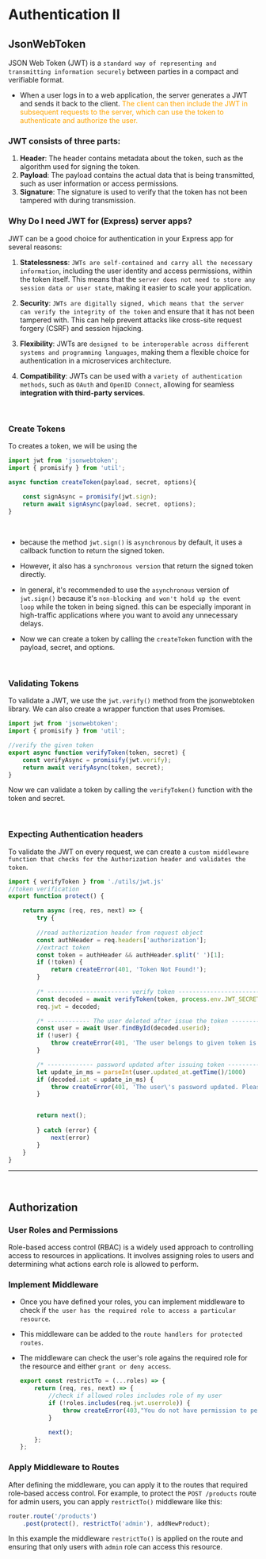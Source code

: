 # Authentication II
## JsonWebToken
JSON Web Token (JWT) is a `standard way of representing and transmitting information securely` between parties in a compact and verifiable format. 

- When a user logs in to a web application, the server generates a JWT and sends it back to the client. <span style="color:orange;">The client can then include the JWT in subsequent requests to the server, which can use the token to authenticate and authorize the user.</span>
  

### JWT consists of three parts: 
1. **Header**: The header contains metadata about the token, such as the algorithm used for signing the token.
2. **Payload**: The payload contains the actual data that is being transmitted, such as user information or access permissions.
3. **Signature**: The signature is used to verify that the token has not been tampered with during transmission.


### Why Do I need JWT for (Express) server apps?
JWT can be a good choice for authentication in your Express app for several reasons:
1. **Statelessness**: 
   `JWTs are self-contained and carry all the necessary information`, including the user identity and access permissions, within the token itself. This means that the `server does not need to store any session data or user state`, making it easier to scale your application.

2. **Security**: 
   `JWTs are digitally signed, which means that the server can verify the integrity of the token` and ensure that it has not been tampered with. This can help prevent attacks like cross-site request forgery (CSRF) and session hijacking.

3. **Flexibility**: 
   JWTs are `designed to be interoperable across different systems and programming languages`, making them a flexible choice for authentication in a microservices architecture.

4. **Compatibility**: 
JWTs can be used with a `variety of authentication methods`, such as `OAuth` and `OpenID Connect`, allowing for seamless **integration with third-party services**.

<br>

### Create Tokens
To creates a token, we will be using the 

```js
import jwt from 'jsonwebtoken';
import { promisify } from 'util';

async function createToken(payload, secret, options){
    
    const signAsync = promisify(jwt.sign);
    return await signAsync(payload, secret, options);
}
```  
<br>

- because the method `jwt.sign()` is `asynchronous` by default, it uses a callback function to return the signed token.
  
- However, it also has a `synchronous version` that return the signed token directly. 
- In general, it's recommended to use the `asynchronous` version of `jwt.sign()` because it's `non-blocking and won't hold up the event loop` while the token in being signed. this can be especially imporant in high-traffic applications where you want to avoid any unnecessary delays.
- Now we can create a token by calling the `createToken` function with the payload, secret, and options.

<br>

### Validating Tokens
To validate a JWT, we use the `jwt.verify()` method from the jsonwebtoken library. We can also create a wrapper function that uses Promises.

```js
import jwt from 'jsonwebtoken';
import { promisify } from 'util';

//verify the given token
export async function verifyToken(token, secret) {
    const verifyAsync = promisify(jwt.verify);
    return await verifyAsync(token, secret);
}
```
Now we can validate a token by calling the `verifyToken()` function with the token and secret.

<br>

### Expecting Authentication headers
To validate the JWT on every request, we can create a `custom middleware function that checks for the Authorization header and validates the token`.

```js
import { verifyToken } from './utils/jwt.js'
//token verification
export function protect() {

    return async (req, res, next) => {
        try {
        
        //read authorization header from request object
        const authHeader = req.headers['authorization'];
        //extract token
        const token = authHeader && authHeader.split(' ')[1];
        if (!token) {
            return createError(401, 'Token Not Found!');
        }
    
        /* ----------------------- verify token --------------------------- */
        const decoded = await verifyToken(token, process.env.JWT_SECRET);
        req.jwt = decoded;

        /* ------------ The user deleted after issue the token ------------ */
        const user = await User.findById(decoded.userid);
        if (!user) {
            throw createError(401, 'The user belongs to given token is deleted recently!');
        }

        /* ------------- password updated after issuing token ------------- */
        let update_in_ms = parseInt(user.updated_at.getTime()/1000)
        if (decoded.iat < update_in_ms) {
            throw createError(401, 'The user\'s password updated. Please sign in again!')
        }


        return next();
        
        } catch (error) {
            next(error)
        }
    }
}
```
---
<br>

## Authorization

### User Roles and Permissions
Role-based access control (RBAC) is a widely used approach to controlling access to resources in applications. It involves assigning roles to users and determining what actions earch role is allowed to perform.

### Implement Middleware
- Once you have defined your roles, you can implement middleware to check if `the user has the required role to access a particular resource`.

- This middleware can be added to the `route handlers for protected routes`. 

- The middleware can check the user's role agains the required role for the resource and either `grant or deny access`.

    ```js
    export const restrictTo = (...roles) => {
        return (req, res, next) => {
            //check if allowed roles includes role of my user
            if (!roles.includes(req.jwt.userrole)) {
                throw createError(403,"You do not have permission to perform this action!");
            }

            next();
        };
    };
    ```


### Apply Middleware to Routes
After defining the middleware, you can apply it to the routes that required role-based access control. For example, to protect the `POST /products` route for admin users, you can apply `restrictTo()` middleware like this:

```js
router.route('/products')
    .post(protect(), restrictTo('admin'), addNewProduct);
```

In this example the middleware `restrictTo()` is applied on the route and ensuring that only users with `admin` role can access this resource.
<!-- 
 -->